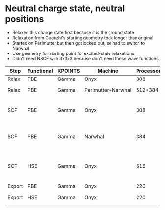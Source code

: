 # Neutral charge state, neutral positions

* Relaxed this charge state first because it is the ground state
* Relaxation from Guanzhi's starting geometry took longer than original
* Started on Perlmutter but then got locked out, so had to switch to Narwhal
* Use geometry for starting point for excited-state relaxations
* Didn't need NSCF with 3x3x3 because don't need these wave functions

| Step | Functional | KPOINTS | Machine | Processors | Time | Choices |
|------|------------|---------|---------|------------|------|---------|
| Relax | PBE | Gamma | Onyx | 308 | 6 hrs | |
| Relax | PBE | Gamma | Perlmutter+Narwhal | 512+384 | 6+1:34 hrs | |
| SCF | PBE | Gamma | Onyx | 308 | ? < 1 hr | tighter convergence and more bands |
| SCF | PBE | Gamma | Narwhal | 384 | 11 min. | tighter convergence and more bands |
| SCF | HSE | Gamma | Onyx | 616 | ? ~14 hrs | `vasp_gam`, tighter convergence and more bands |
| Export | PBE | Gamma | Onyx | 220 | 2 min. | `-nb 4` |
| Export | HSE | Gamma | Onyx | 220 | 1 min. | energies only, `-nb 4`|
